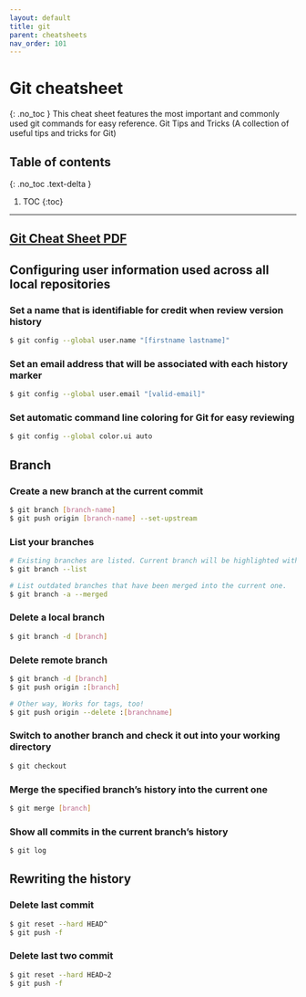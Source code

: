 ```yaml
---
layout: default
title: git
parent: cheatsheets
nav_order: 101
---
```

# Git cheatsheet
{: .no_toc }
This cheat sheet features the most important and commonly used git commands for easy reference.
Git Tips and Tricks (A collection of useful tips and tricks for Git)


## Table of contents
{: .no_toc .text-delta }

1. TOC
{:toc}

---

## [Git Cheat Sheet PDF](https://education.github.com/git-cheat-sheet-education.pdf)

## Configuring user information used across all local repositories

### Set a name that is identifiable for credit when review version history
```sh
$ git config --global user.name "[firstname lastname]"
```
### Set an email address that will be associated with each history marker
```sh
$ git config --global user.email "[valid-email]"
```
### Set automatic command line coloring for Git for easy reviewing
```sh
$ git config --global color.ui auto
```

## Branch

### Create a new branch at the current commit
```sh
$ git branch [branch-name]
$ git push origin [branch-name] --set-upstream
```

### List your branches
```sh
# Existing branches are listed. Current branch will be highlighted with an asterisk.
$ git branch --list

# List outdated branches that have been merged into the current one.
$ git branch -a --merged
```
### Delete a local branch
```sh
$ git branch -d [branch]
```

### Delete remote branch
```sh
$ git branch -d [branch]
$ git push origin :[branch]

# Other way, Works for tags, too!
$ git push origin --delete :[branchname]
```

### Switch to another branch and check it out into your working directory
```sh
$ git checkout
```
### Merge the specified branch’s history into the current one
```sh
$ git merge [branch]
```
### Show all commits in the current branch’s history
```sh
$ git log
```

## Rewriting the history
### Delete last commit
```sh
$ git reset --hard HEAD^
$ git push -f
```

### Delete last two commit
```sh
$ git reset --hard HEAD~2
$ git push -f
```
